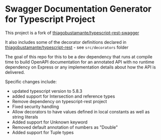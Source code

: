 # Swagger Documentation Generator for Typescript Project

This project is a fork of [thiagobustamante/typescript-rest-swagger](https://github.com/thiagobustamante/typescript-rest-swagger)

It also includes some of the decorator definitions declared in [thiagobustamante/typescript-rest](https://github.com/thiagobustamante/typescript-rest) - see 
`src/decorators` folder


The goal of this repo for this to be a dev dependency that runs at compile time to build OpenAPI documentation for an annotated API with no runtime dependency on Express or any implementation details about how the API is delivered.

Specific changes include:
- updated typescript version to 5.8.3
- added support for Intersection and reference types
- Remove dependency on typescript-rest project
- Fixed security handling
- Allow decorators to have values defined in local constants as well as string literals
- Added support for Unknown keyword
- Removed default annotation of numbers as "Double" 
- Added support for Tuple types
